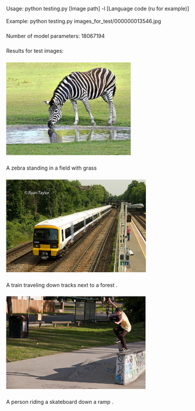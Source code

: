 <p align="left">Usage: python testing.py [Image path] -l [Language code (ru for example)]<br><br>Example: python testing.py images_for_test/000000013546.jpg</p>

###

<p align="left">Number of model parameters: 18067194</p>

###

<p align="left">Results for test images:</p>

###

<div align="left">
  <img height="250" src="./images_for_test/000000006599.jpg"  />
</div>

###

<p align="left">A zebra standing in a field with grass</p>

###

<div align="left">
  <img height="250" src="./images_for_test/000000323751.jpg"  />
</div>

###

<p align="left">A train traveling down tracks next to a forest .</p>

###

<div align="left">
  <img height="250" src="./images_for_test/000000013546.jpg"  />
</div>

###

<p align="left">A person riding a skateboard down a ramp .</p>

###
